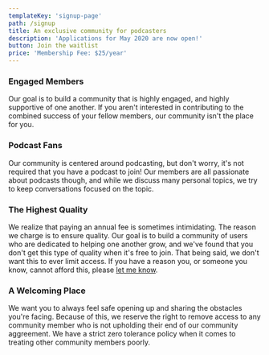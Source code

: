 ```yaml
---
templateKey: 'signup-page'
path: /signup
title: An exclusive community for podcasters
description: 'Applications for May 2020 are now open!'
button: Join the waitlist
price: 'Membership Fee: $25/year'
---
```

### Engaged Members
Our goal is to build a community that is highly engaged, and highly supportive of one another. If you aren't interested in contributing to the combined success of your fellow members, our community isn't the place for you. 

### Podcast Fans
Our community is centered around podcasting, but don't worry, it's not required that you have a podcast to join! Our members are all passionate about podcasts though, and while we discuss many personal topics, we try to keep conversations focused on the topic.

### The Highest Quality
We realize that paying an annual fee is sometimes intimidating. The reason we charge is to ensure quality. Our goal is to build a community of users who are dedicated to helping one another grow, and we've found that you don't get this type of quality when it's free to join. That being said, we don't want this to ever limit access. If you have a reason you, or someone you know, cannot afford this, please [let me know](mailto:dan@schoonlabs.com).

### A Welcoming Place
We want you to always feel safe opening up and sharing the obstacles you're facing. Because of this, we reserve the right to remove access to any community member who is not upholding their end of our community aggreement. We have a strict zero tolerance policy when it comes to treating other community members poorly.
